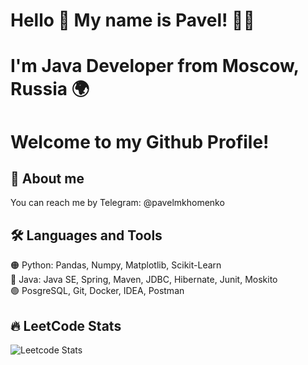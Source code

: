 # Hello 👋 My name is Pavel! 🧑‍💻
# I'm Java Developer from Moscow, Russia 🌍
# Welcome to my Github Profile!

## 🚀 About me
You can reach me by Telegram: @pavelmkhomenko

## 🛠️ Languages and Tools
🟠 Python: Pandas, Numpy, Matplotlib, Scikit-Learn  
🔵 Java: Java SE, Spring, Maven, JDBC, Hibernate, Junit, Moskito &emsp;   
🟢 PosgreSQL, Git, Docker, IDEA, Postman
## 🔥 LeetCode Stats
![Leetcode Stats](https://leetcard.jacoblin.cool/pmkh?theme=dark)
